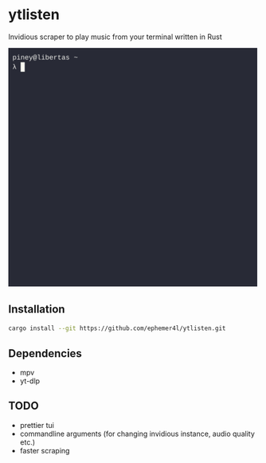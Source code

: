 # ytlisten
Invidious scraper to play music from your terminal written in Rust

<img src="preview/preview.gif" alt="" width="500"/>

## Installation
```bash
cargo install --git https://github.com/ephemer4l/ytlisten.git
```
## Dependencies
- mpv
- yt-dlp

## TODO
- prettier tui
- commandline arguments (for changing invidious instance, audio quality etc.)
- faster scraping

